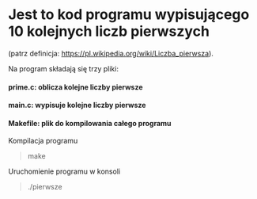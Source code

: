 # Jest to kod programu wypisującego 10 kolejnych liczb pierwszych
(patrz definicja: https://pl.wikipedia.org/wiki/Liczba_pierwsza).

Na program składają się trzy pliki:
#### prime.c: oblicza kolejne liczby pierwsze
#### main.c: wypisuje kolejne liczby pierwsze
#### Makefile: plik do kompilowania całego programu


Kompilacja programu

>make

Uruchomienie programu w konsoli

>./pierwsze
